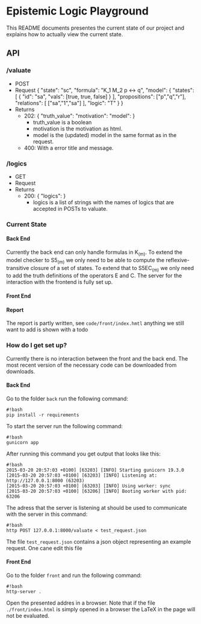 # Epistemic Logic Playground #

This README documents presentes the current state of our project and explains how to actually view the current state.

## API ##

### /valuate ###
* POST
* Request
    {
        "state": "sc",
        "formula": "K_1 M_2 p <-> q",
        "model": {
            "states": [
                {
                    "id": "sa",
                    "vals": [true, true, false]
                }
            ],
            "propositions": ["p","q","r"],
            "relations": [
                ["sa","1","sa"]
            ],
            "logic": "T"
        }
    }
* Returns
    - 202: 
        {
            "truth_value": 
            "motivation":
            "model":
        }
        * truth_value is a boolean
        * motivation is the motivation as html.
        * model is the (updated) model in the same format as in the request.
    - 400: With a error title and message.

### /logics ###
* GET
* Request
* Returns
    - 200:
        {
            "logics":
        }
        * logics is a list of strings with the names of logics that are accepted in POSTs to valuate.

### Current State ###

#### Back End ####
Currently the back end can only handle formulas in K<sub>(m)</sub>. To extend the model checker to S5<sub>(m)</sub> we only need to be able to compute the reflexive-transitive closure of a set of states. To extend that to S5EC<sub>(m)</sub> we only need to add the truth definitions of the operators E and C. The server for the interaction with the frontend is fully set up. 

#### Front End ####


#### Report ####
The report is partly written, see `code/front/index.hmtl` anything we still want to add is shown with a todo

### How do I get set up? ###
Currently there is no interaction between the front and the back end. The most recent version of the necessary code can be downloaded from downloads.

#### Back End ####
Go to the folder `back` run the following command:

```
#!bash
pip install -r requirements
```

To start the server run the following command:

```
#!bash
gunicorn app
```
After running this command you get output that looks like this:

```
#!bash
2015-03-20 20:57:03 +0100] [63203] [INFO] Starting gunicorn 19.3.0
[2015-03-20 20:57:03 +0100] [63203] [INFO] Listening at: http://127.0.0.1:8000 (63203)
[2015-03-20 20:57:03 +0100] [63203] [INFO] Using worker: sync
[2015-03-20 20:57:03 +0100] [63206] [INFO] Booting worker with pid: 63206	
```


The adress that the server is listening at should be used to communicate with the server in this command:
   
```
#!bash    
http POST 127.0.0.1:8000/valuate < test_request.json 
```

The file `test_request.json` contains a json object representing an example request. One cane edit this file 

#### Front End ####
Go to the folder `front` and run the following command:

```
#!bash    
http-server .
```

Open the presented addres in a browser. Note that if the file `./front/index.html` is simply opened in a browser the LaTeX in the page will not be evaluated.